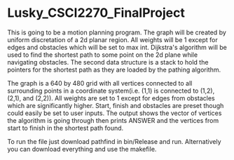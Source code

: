 # Lusky_CSCI2270_FinalProject

This is going to be a motion planning program.  The graph will be created by uniform discretation of a 2d planar region.  All weights will be 1 except for edges and obstacles which will be set to max int.  Dijkstra's algorithm will be used to find the shortest path to some point on the 2d plane while navigating obstacles.  The second data structure is a stack to hold the pointers for the shortest path as they are loaded by the pathing algorithm.  

The graph is a 640 by 480 grid with all vertices connected to all surrounding points in a coordinate system(i.e. (1,1) is connected to (1,2), (2,1), and (2,2)).  All weights are set to 1 except for edges from obstacles which are significantly higher.
Start, finish and obstacles are preset though could easily be set to user inputs.  The output shows the vector of vertices the algorithm is going through then prints ANSWER and the vertices from start to finish in the shortest path found.

To run the file just download pathfind in bin/Release and run.  Alternatively you can download everything and use the makefile.

